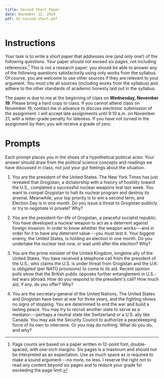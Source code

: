 ```yaml
---
title: Second Short Paper
date: November 12, 2014
pdf: 02-second-short.pdf
---
```


# Instructions

Your task is to write a short paper that addresses one (and only one!) of the
following questions.  Your paper should not exceed six pages, not including
references.[^formatting] This is not a research paper: you should be able to
answer any of the following questions satisfactorily using only works from the
syllabus.  Of course, you are welcome to use other sources if they are
relevant to your argument.  You must cite all sources (including works from
the syllabus) and adhere to the other standards of academic honesty laid out
in the syllabus.

The paper is due to me at the beginning of class on **Wednesday, November
19**.  Please bring a hard copy to class.  If you cannot attend class on
November 19, contact me in advance to discuss electronic submission of the
assignment.  I will accept late assignments until 9:10 a.m. on November 21,
with a letter-grade penalty for lateness.  If you have not turned in the
assignment by then, you will receive a grade of zero.


# Prompts

Each prompt places you in the shoes of a hypothetical political actor.  Your
answer should draw from the political science concepts and readings we have
discussed in class, not just your gut feelings about the situation.

1. You are the president of the United States.  The New York Times has just
   revealed that Grogistan, a dictatorship with a history of hostility toward
   the U.S., completed a successful nuclear weapons test last week.  You want
   to compel Grogistan to halt its nuclear program and destroy its arsenal.
   Meanwhile, your top priority is to win a second term, and Election Day is
   in one month.  Do you issue a threat to Grogistan publicly or try to
   negotiate in private?  Why?

2. You are the president-for-life of Grogistan, a peaceful socialist republic.
   You have developed a nuclear weapon to act as a deterrent against foreign
   invasion.  In order to know whether the weapon works---and in order for it
   to have any deterrent value---you must test it.  Your biggest enemy, the
   United States, is holding an election in one month.  Do you undertake the
   nuclear test now, or wait until after the election?  Why?

3. You are the prime minister of the United Kingdom, longtime ally of the
   United States.  You have received a telephone call from the president of
   the U.S., who claims the U.S. is under threat from Grogistan and the
   U.K. is obligated (per NATO provisions) to come to its aid.  Recent opinion
   polls show that the British public opposes further entanglement in U.S.-led
   wars abroad.  How do you respond to the president's call?  How much aid, if
   any, do you offer?  Why?

4. You are the secretary-general of the United Nations.  The United States and
   Grogistan have been at war for three years, and the fighting shows no signs
   of stopping.  You are determined to end the war and build a lasting peace.
   You may try to recruit another state to serve as a mediator---perhaps a
   neutral state like Switzerland or a U.S. ally like Canada.  You may ask the
   Security Council to authorize a peacekeeping force of its own to intervene.
   Or you may do nothing.  What do you do, and why?

[^formatting]: Page counts are based on a paper written in 12-point font,
    double-spaced, with one-inch margins.  Six pages is a maximum and should
    not be interpreted as an expectation.  Use as much space as is required to
    make a sound argument---no more, no less.  I reserve the right not to read
    any content beyond six pages and to reduce your grade for exceeding the
    page limit.
